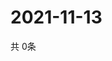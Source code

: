 # 2021-11-13
  共 0条

  <!-- BEGIN -->
  <!-- 最后更新时间Sat Nov 13 2021 08:04:15 GMT+0000 (Coordinated Universal Time) -->
  
  <!-- END -->
  
  
